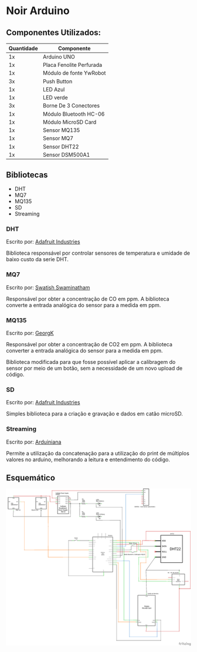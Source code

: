 # Noir Arduino

## Componentes Utilizados:

| Quantidade | Componente |
|------------|------------|
|      1x    |Arduino UNO |
|      1x    |Placa Fenolite Perfurada|
|      1x    |Módulo de fonte  YwRobot|
|      3x    |Push Button |
|      1x    | LED Azul |
|      1x    | LED verde |
|      3x    | Borne De 3 Conectores  |
|      1x    | Módulo Bluetooth HC-06|
|      1x    | Módulo MicroSD Card|
|      1x    | Sensor MQ135|
|      1x    | Sensor MQ7|
|      1x    | Sensor DHT22|
|      1x    | Sensor DSM500A1|

## Bibliotecas 

- DHT
- MQ7
- MQ135
- SD
- Streaming

### DHT

Escrito por: [Adafruit Industries](https://github.com/adafruit) 

Biblioteca responsável por controlar sensores de temperatura e umidade de baixo custo da serie DHT.

### MQ7
Escrito por:  [Swatish Swaminatham](https://github.com/swatish17/MQ7-Library)

Responsável por obter a concentração de CO em ppm. A biblioteca converte a entrada analógica do sensor para a medida em ppm.

### MQ135
Escrito por: [GeorgK](https://github.com/GeorgK/MQ135)

Responsável por obter a concentração de CO2 em ppm. A biblioteca converter a entrada analógica do sensor para a medida em ppm.

Biblioteca modificada para que fosse possível aplicar a calibragem do sensor por meio de um botão, sem a necessidade de um novo upload de código.

### SD
Escrito por: [Adafruit Industries](https://github.com/adafruit)

Simples biblioteca para a criação e gravação e dados em catão microSD.

### Streaming 
Escrito por: [Arduiniana](http://arduiniana.org/libraries/streaming/)

Permite a utilização da concatenação para a utilização do print de múltiplos valores no arduino, melhorando a leitura e entendimento do código.


## Esquemático

![alt text](img/tcc_schematic.png "TCC schematic")
